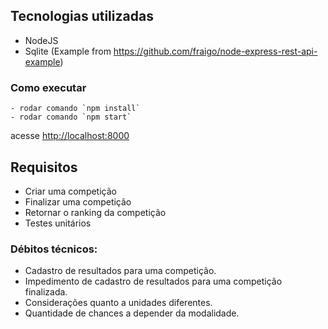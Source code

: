 
## Tecnologias utilizadas

- NodeJS
- Sqlite (Example from https://github.com/fraigo/node-express-rest-api-example)

### Como executar

	- rodar comando `npm install`
	- rodar comando `npm start`

acesse [http://localhost:8000](localhost:8000)

## Requisitos

- Criar uma competição
- Finalizar uma competição
- Retornar o ranking da competição
- Testes unitários

### Débitos técnicos:

- Cadastro de resultados para uma competição.
- Impedimento de cadastro de resultados para uma competição finalizada.
- Considerações quanto a unidades diferentes.
- Quantidade de chances a depender da modalidade.
